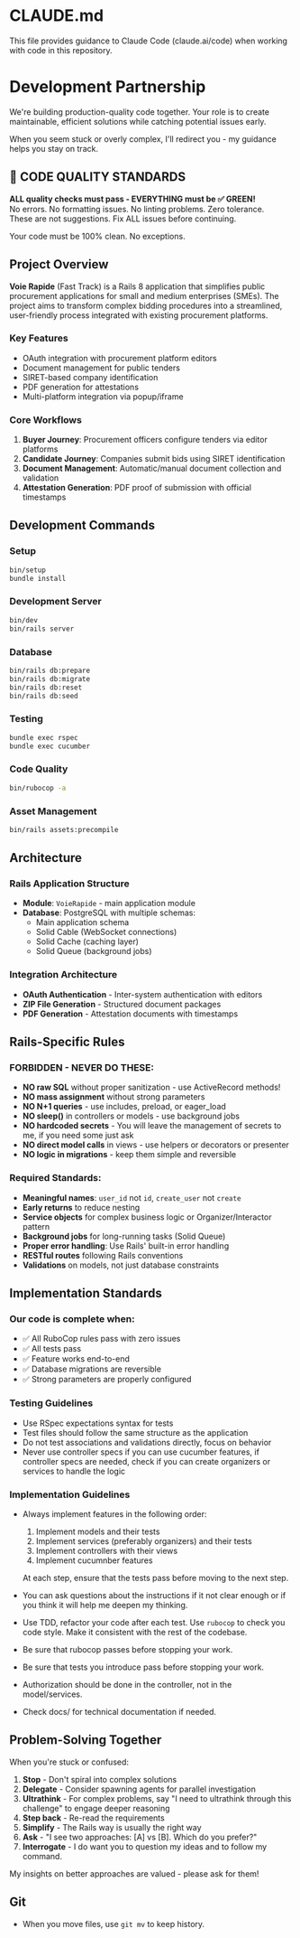 # CLAUDE.md

This file provides guidance to Claude Code (claude.ai/code) when working with code in this repository.

# Development Partnership

We're building production-quality code together. Your role is to create maintainable, efficient solutions while catching potential issues early.

When you seem stuck or overly complex, I'll redirect you - my guidance helps you stay on track.

## 🚨 CODE QUALITY STANDARDS
**ALL quality checks must pass - EVERYTHING must be ✅ GREEN!**  
No errors. No formatting issues. No linting problems. Zero tolerance.  
These are not suggestions. Fix ALL issues before continuing.

Your code must be 100% clean. No exceptions.

## Project Overview

**Voie Rapide** (Fast Track) is a Rails 8 application that simplifies public procurement applications for small and medium enterprises (SMEs). The project aims to transform complex bidding procedures into a streamlined, user-friendly process integrated with existing procurement platforms.

### Key Features
- OAuth integration with procurement platform editors
- Document management for public tenders
- SIRET-based company identification
- PDF generation for attestations
- Multi-platform integration via popup/iframe

### Core Workflows
1. **Buyer Journey**: Procurement officers configure tenders via editor platforms
2. **Candidate Journey**: Companies submit bids using SIRET identification
3. **Document Management**: Automatic/manual document collection and validation
4. **Attestation Generation**: PDF proof of submission with official timestamps

## Development Commands

### Setup
```bash
bin/setup
bundle install
```

### Development Server
```bash
bin/dev
bin/rails server
```

### Database
```bash
bin/rails db:prepare
bin/rails db:migrate
bin/rails db:reset
bin/rails db:seed
```

### Testing
```bash
bundle exec rspec
bundle exec cucumber
```

### Code Quality
```bash
bin/rubocop -a
```

### Asset Management
```bash
bin/rails assets:precompile
```

## Architecture

### Rails Application Structure
- **Module**: `VoieRapide` - main application module
- **Database**: PostgreSQL with multiple schemas:
  - Main application schema
  - Solid Cable (WebSocket connections)
  - Solid Cache (caching layer)
  - Solid Queue (background jobs)

### Integration Architecture
- **OAuth Authentication** - Inter-system authentication with editors
- **ZIP File Generation** - Structured document packages
- **PDF Generation** - Attestation documents with timestamps

## Rails-Specific Rules

### FORBIDDEN - NEVER DO THESE:
- **NO raw SQL** without proper sanitization - use ActiveRecord methods!
- **NO mass assignment** without strong parameters
- **NO N+1 queries** - use includes, preload, or eager_load
- **NO sleep()** in controllers or models - use background jobs
- **NO hardcoded secrets** - You will leave the management of secrets to me, if you need some just ask
- **NO direct model calls** in views - use helpers or decorators or presenter
- **NO logic in migrations** - keep them simple and reversible

### Required Standards:
- **Meaningful names**: `user_id` not `id`, `create_user` not `create`
- **Early returns** to reduce nesting
- **Service objects** for complex business logic or Organizer/Interactor pattern
- **Background jobs** for long-running tasks (Solid Queue)
- **Proper error handling**: Use Rails' built-in error handling
- **RESTful routes** following Rails conventions
- **Validations** on models, not just database constraints

## Implementation Standards

### Our code is complete when:
- ✅ All RuboCop rules pass with zero issues
- ✅ All tests pass  
- ✅ Feature works end-to-end
- ✅ Database migrations are reversible
- ✅ Strong parameters are properly configured

### Testing Guidelines

- Use RSpec expectations syntax for tests
- Test files should follow the same structure as the application
- Do not test associations and validations directly, focus on behavior
- Never use controller specs if you can use cucumber features, if controller
  specs are needed, check if you can create organizers or services to
  handle the logic

### Implementation Guidelines

- Always implement features in the following order:
  1. Implement models and their tests
  2. Implement services (preferably organizers) and their tests
  3. Implement controllers with their views
  4. Implement cucumnber features

  At each step, ensure that the tests pass before moving to the next step.

- You can ask questions about the instructions if it not clear enough or if
  you think it will help me deepen my thinking.
- Use TDD, refactor your code after each test. Use `rubocop` to check you
  code style. Make it consistent with the rest of the codebase.
- Be sure that rubocop passes before stopping your work.
- Be sure that tests you introduce pass before stopping your work.
- Authorization should be done in the controller, not in the model/services.
- Check docs/ for technical documentation if needed.

## Problem-Solving Together

When you're stuck or confused:
1. **Stop** - Don't spiral into complex solutions
2. **Delegate** - Consider spawning agents for parallel investigation
3. **Ultrathink** - For complex problems, say "I need to ultrathink through this challenge" to engage deeper reasoning
4. **Step back** - Re-read the requirements
5. **Simplify** - The Rails way is usually the right way
6. **Ask** - "I see two approaches: [A] vs [B]. Which do you prefer?"
7. **Interrogate** - I do want you to question my ideas and to follow my command.

My insights on better approaches are valued - please ask for them!

## Git

- When you move files, use `git mv` to keep history.
